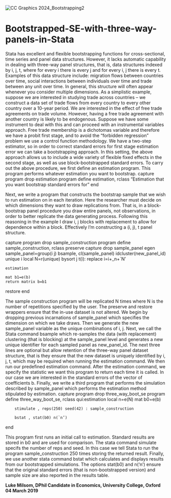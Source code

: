 
![CC Graphics 2024_Bootstrapping2](https://github.com/csae-coders-corner/Bootstrapped-SE-with-three-way-panels-in-Stata/assets/148211163/3e401468-2c43-4b9d-9dce-f5c0b29cdca1)

# Bootstrapped-SE-with-three-way-panels-in-Stata
Stata has excellent and flexible bootstrapping functions for cross-sectional, time series and panel data structures. However, it lacks automatic capability in dealing with three-way panel structures, that is, data structures indexed by i, j, t, where for every i there is every j and for every i, j there is every t.
Examples of this data structure include: migration flows between countries over time, social interactions between individuals over time and trade between any unit over time. In general, this structure will often appear whenever you consider multiple dimensions. 
As a simplistic example, suppose we are interested in studying trade across countries – we construct a data set of trade flows from every country to every other country over a 10-year period. We are interested in the effect of free trade agreements on trade volume. However, having a free trade agreement with another country is likely to be endogenous. Suppose we have some instrument to deal with this and can proceed with an instrumental variables approach. Free trade membership is a dichotomas variable and therefore we have a probit first stage, and to avoid the “forbidden regression” problem we use a control function methodology.  We have a two-step estimator, so in order to correct standard errors for first stage estimation error we can take a bootstrapping approach. In this setting, the above approach allows us to include a wide variety of flexible fixed effects in the second stage, as well as use block-bootstrapped standard errors. 
To carry out the above procedure, we first define an estimation program. This program performs whatever estimation you want to bootstrap.
	capture program drop estimation
	program define estimation, rclass
		“Estimation that you want bootstrap standard errors for”
	end
	
Next, we write a program that constructs the bootstrap sample that we wish to run estimation on in
each iteration. Here the researcher must decide on which dimensions they want to draw replications
from. That is, in a block-bootstrap panel procedure you draw entire panels, not observations, in
order to better replicate the data generating process. Following this reasoning in the example I draw i, j blocks with replacement to allow for dependence within a block. Effectively I’m constructing a (i, j), t  panel structure. 

capture program drop sample_construction
program define sample_construction, rclass
	preserve
		capture drop sample_panel
		egen sample_panel=group(i j)
		bsample, cl(sample_panel) idcluster(new_panel_id)
		unique i
		local N=r(unique)
		bysort j t(i): replace i=i+_n+`N’

	estimation
	
	mat b1=e(b)
	return matrix b=b1
restore
end


The sample construction program will be replicated N times where N is the number of repetitions specified by the user. The preserve and restore wrappers ensure that the in-use dataset is not altered. We begin by dropping previous incarnations of sample_panel which specifies the dimension on which we take draws. Then we generate the new sample_panel variable  as the unique combinations of i, j. Next, we call the Stata command bsample which re-samples the data (with replacement) clustering (that is blocking) at the sample_panel level and generates a new unique identifier for each sampled panel as new_panel_id. The next three lines are optional but allow retention of the three-way panel dataset structure, that is they ensure that the new dataset is uniquely identified by i, j, t, which may be required when running the estimation command. We then run our predefined estimation command. After the estimation command, we specify the statistic we want this program to return each time it is called. In our case we are interested in the standard errors of the vector of coefficients b. 
Finally, we write a third program that performs the simulation described by sample_panel which performs the estimation method stipulated by estimation.
capture program drop three_way_boot_se
	program define three_way_boot_se, rclass
		qui:estimation
		local n=e(N)
		mat b0=e(b)
		
		stimulate , reps(250) seed(42) : sample_construction
		
		bstat , stat(b0) n(`n’)
end


This program first runs an initial call to estimation. Standard results are stored in b0 and are used for comparison. The stata command simulate specifs the number of reps and seed. In this case we tell Stata to run the program sample_construction 250 times storing the returned result. Finally, we use another stata command bstat which calculates and displays results from our bootstrapped simulations. The options stat(b0) and n(‘n’) ensure that the original standard errors (that is non-bootstrapped version) and sample size are also reported in the results table. 

**Luke Milsom, DPhil Candidate in Economics, University College, Oxford**
**04 March 2019**
